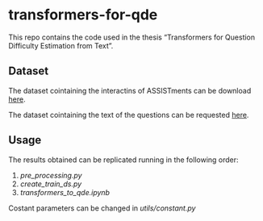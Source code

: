 # transformers-for-qde
This repo contains the code used in the thesis  “Transformers for Question Difficulty Estimation from Text”. 

## Dataset
The dataset cointaining the interactins of ASSISTments can be download [here](https://sites.google.com/site/assistmentsdata/home/2012-13-school-data-with-affect).

The dataset cointaining the text of the questions can be requested [here](https://sites.google.com/site/assistmentsdata/home/assistments-problems).

## Usage

The results obtained can be replicated running in the following order:

1. *pre_processing.py*
2. *create_train_ds.py*
3. *transformers_to_qde.ipynb*

Costant parameters can be changed in *utils/constant.py*